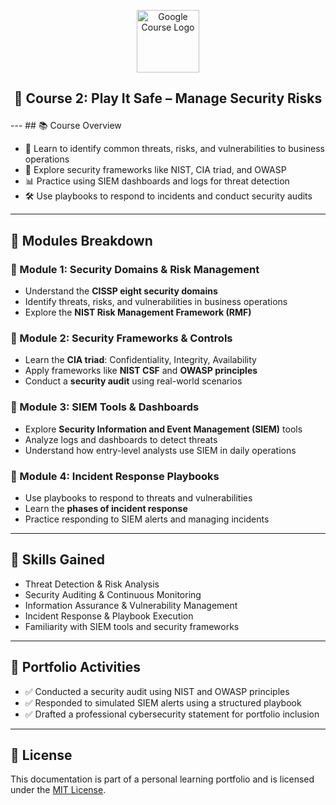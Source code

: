 <p align="center">
  <img src="https://upload.wikimedia.org/wikipedia/commons/2/2f/Google_2015_logo.svg" alt="Google Course Logo" width="100"/>
</p>

<h2><p align="center">🔐 Course 2: Play It Safe – Manage Security Risks</p></h2>
---
## 📚 Course Overview

- 🎯 Learn to identify common threats, risks, and vulnerabilities to business operations  
- 🧭 Explore security frameworks like NIST, CIA triad, and OWASP  
- 📊 Practice using SIEM dashboards and logs for threat detection  
- 🛠️ Use playbooks to respond to incidents and conduct security audits

---

## 🧩 Modules Breakdown

### 📌 Module 1: Security Domains & Risk Management

- Understand the **CISSP eight security domains**
- Identify threats, risks, and vulnerabilities in business operations
- Explore the **NIST Risk Management Framework (RMF)**

### 📌 Module 2: Security Frameworks & Controls

- Learn the **CIA triad**: Confidentiality, Integrity, Availability  
- Apply frameworks like **NIST CSF** and **OWASP principles**
- Conduct a **security audit** using real-world scenarios

### 📌 Module 3: SIEM Tools & Dashboards

- Explore **Security Information and Event Management (SIEM)** tools  
- Analyze logs and dashboards to detect threats  
- Understand how entry-level analysts use SIEM in daily operations

### 📌 Module 4: Incident Response Playbooks

- Use playbooks to respond to threats and vulnerabilities  
- Learn the **phases of incident response**  
- Practice responding to SIEM alerts and managing incidents

---

## 🧠 Skills Gained

- Threat Detection & Risk Analysis  
- Security Auditing & Continuous Monitoring  
- Information Assurance & Vulnerability Management  
- Incident Response & Playbook Execution  
- Familiarity with SIEM tools and security frameworks

---

## 🧪 Portfolio Activities

- ✅ Conducted a security audit using NIST and OWASP principles  
- ✅ Responded to simulated SIEM alerts using a structured playbook  
- ✅ Drafted a professional cybersecurity statement for portfolio inclusion

---

## 📜 License

This documentation is part of a personal learning portfolio and is licensed under the [MIT License](https://opensource.org/licenses/MIT).